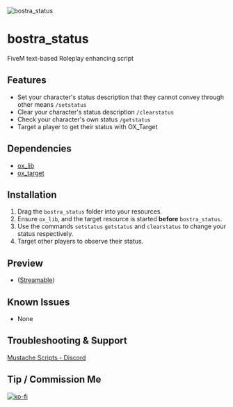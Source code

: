 ![bostra_status](https://github.com/B0STRA/bostra_status/assets/119994243/853ba1cd-d461-4a7d-bbb3-89ea2cdee578)

# bostra_status

FiveM text-based Roleplay enhancing script

## Features
- Set your character's status description that they cannot convey through other means `/setstatus`
- Clear your character's status description `/clearstatus`
- Check your character's own status `/getstatus`
- Target a player to get their status with OX_Target


## Dependencies
- [ox_lib](https://github.com/overextended/ox_lib)
- [ox_target](https://github.com/overextended/ox_target)

## Installation
1. Drag the `bostra_status` folder into your resources.
2. Ensure `ox_lib`, and the target resource is started **before** `bostra_status`.
3. Use the commands `setstatus` `getstatus` and `clearstatus` to change your status respectively. 
4. Target other players to observe their status.

## Preview
- ([Streamable](https://streamable.com/rm8v4i))

## Known Issues
- None

## Troubleshooting & Support
[Mustache Scripts - Discord](https://discord.gg/RVx8nVwcEG)


## Tip / Commission Me
[![ko-fi](https://ko-fi.com/img/githubbutton_sm.svg)](https://ko-fi.com/A0A46AZW4)
